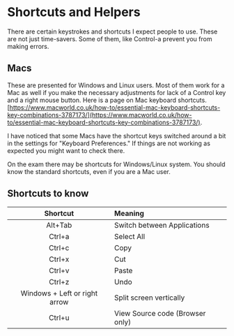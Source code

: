 # Shortcuts and Helpers

There are certain keystrokes and shortcuts I expect people to use.  These are not just time-savers.  Some of them, like Control-a prevent you from making errors.

## Macs

These are presented for Windows and Linux users.  Most of them work for a Mac as well if you make the necessary adjustments for lack of a Control key and a right mouse button.  Here is a page on Mac keyboard shortcuts.  [https://www.macworld.co.uk/how-to/essential-mac-keyboard-shortcuts-key-combinations-3787173/](https://www.macworld.co.uk/how-to/essential-mac-keyboard-shortcuts-key-combinations-3787173/).  

I have noticed that some Macs have the shortcut keys switched around a bit in the settings for "Keyboard Preferences."  If things are not working as expected you might want to check there.

On the exam there may be shortcuts for Windows/Linux system.  You should know the standard shortcuts, even if you are a Mac user.

## Shortcuts to know

Shortcut|Meaning
:---:|:---
Alt+Tab|Switch between Applications
Ctrl+a|Select All
Ctrl+c|Copy
Ctrl+x|Cut
Ctrl+v|Paste
Ctrl+z|Undo
Windows + Left or right arrow|Split screen vertically
Ctrl+u|View Source code (Browser only)

